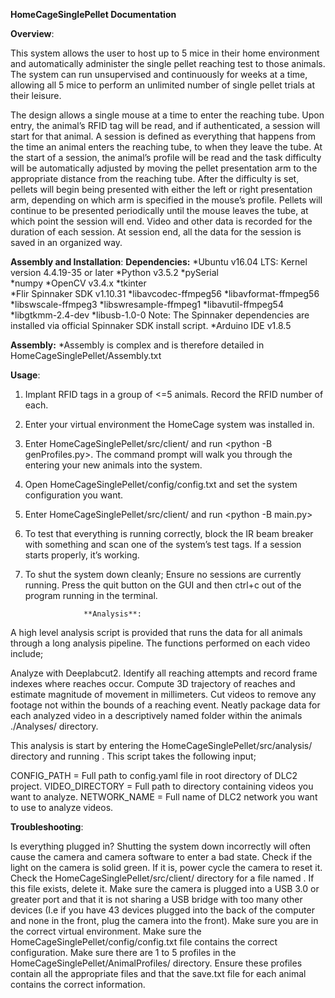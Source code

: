 **HomeCageSinglePellet Documentation**



   **Overview**:

This system allows the user to host up to 5 mice in their home environment and automatically administer the single pellet reaching test to those animals. The system can run unsupervised and continuously for weeks at a time, allowing all 5 mice to perform an unlimited number of single pellet trials at their leisure. 

The design allows a single mouse at a time to enter the reaching tube. Upon entry, the animal’s RFID tag will be read, and if authenticated, a session will start for that animal. A session is defined as everything that happens from the time an animal enters the reaching tube, to when they leave the tube. At the start of a session, the animal’s profile will be read and the task difficulty will be automatically adjusted by moving the pellet presentation arm to the appropriate distance from the reaching tube. After the difficulty is set, pellets will begin being presented with either the left or right presentation arm, depending on which arm is specified in the mouse’s profile. Pellets will continue to be presented periodically until the mouse leaves the tube, at which point the session will end. Video and other data is recorded for the duration of each session. At session end, all the data for the session is saved in an organized way. 


**Assembly and Installation**:
   **Dependencies:**
	*Ubuntu v16.04 LTS: Kernel version 4.4.19-35 or later
	*Python v3.5.2
		*pySerial	
		*numpy
		*OpenCV v3.4.x
		*tkinter 	
	*Flir Spinnaker SDK v1.10.31
		*libavcodec-ffmpeg56
		*libavformat-ffmpeg56
		*libswscale-ffmpeg3
		*libswresample-ffmpeg1
		*libavutil-ffmpeg54
		*libgtkmm-2.4-dev
		*libusb-1.0-0
	Note: The Spinnaker dependencies are installed via official Spinnaker SDK install script.
	*Arduino IDE v1.8.5

**Assembly:**
	*Assembly is complex and is therefore detailed in HomeCageSinglePellet/Assembly.txt
	

**Usage**:

1. Implant RFID tags in a group of <=5 animals. Record the RFID number of each.

2. Enter your virtual environment the HomeCage system was installed in.

3. Enter HomeCageSinglePellet/src/client/ and run <python -B genProfiles.py>. The command prompt
	will walk you through the entering your new animals into the system.

4. Open HomeCageSinglePellet/config/config.txt and set the system configuration you want.

5. Enter HomeCageSinglePellet/src/client/ and run <python -B main.py>

6. To test that everything is running correctly, block the IR beam breaker with something
	and scan one of the system’s test tags. If a session starts properly, it’s working.

7. To shut the system down cleanly; Ensure no sessions are currently running. Press the quit
	button on the GUI and then ctrl+c out of the program running in the terminal.



					**Analysis**:

A high level analysis script is provided that runs the data for all animals through a long analysis pipeline. The functions performed on each video include;

Analyze with Deeplabcut2.
Identify all reaching attempts and record frame indexes where reaches occur.
Compute 3D trajectory of reaches and estimate magnitude of movement in millimeters.
Cut videos to remove any footage not within the bounds of a reaching event.
Neatly package data for each analyzed video in a descriptively named folder within the animals ./Analyses/ directory.

This analysis is start by entering the HomeCageSinglePellet/src/analysis/ directory and running
<bash analyze_videos.sh>. This script takes the following input;

CONFIG_PATH = Full path to config.yaml file in root directory of DLC2 project.
VIDEO_DIRECTORY = Full path to directory containing videos you want to analyze.
NETWORK_NAME = Full name of DLC2 network you want to use to analyze videos.













**Troubleshooting**:

 Is everything plugged in?
 Shutting the system down incorrectly will often cause the camera and camera software to enter a bad state.
Check if the light on the camera is solid green. If it is, power cycle the camera to reset it.
Check the HomeCageSinglePellet/src/client/ directory for a file named <KILL>. If this file exists, delete it.
Make sure the camera is plugged into a USB 3.0 or greater port and that it is not sharing a USB bridge with too many other devices (I.e if you have 43 devices plugged into the back of the computer and none in the front, plug the camera into the front).
Make sure you are in the correct virtual environment.
Make sure the HomeCageSinglePellet/config/config.txt file contains the correct configuration.
Make sure there are 1 to 5 profiles in the HomeCageSinglePellet/AnimalProfiles/ directory. Ensure these profiles contain all the appropriate files and that the save.txt file for each animal contains the correct information. 


